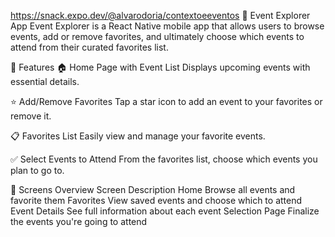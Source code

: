 https://snack.expo.dev/@alvarodoria/contextoeeventos
🎉 Event Explorer App
Event Explorer is a React Native mobile app that allows users to browse events, add or remove favorites, and ultimately choose which events to attend from their curated favorites list.

🚀 Features
🏠 Home Page with Event List Displays upcoming events with essential details.

⭐ Add/Remove Favorites Tap a star icon to add an event to your favorites or remove it.

📋 Favorites List Easily view and manage your favorite events.

✅ Select Events to Attend From the favorites list, choose which events you plan to go to.

📱 Screens Overview
Screen	Description
Home	Browse all events and favorite them
Favorites	View saved events and choose which to attend
Event Details	See full information about each event
Selection Page	Finalize the events you're going to attend
